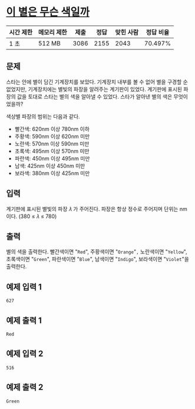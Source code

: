 # [이 별은 무슨 색일까](https://www.acmicpc.net/problem/30676)

| 시간 제한 | 메모리 제한 | 제출 | 정답 | 맞힌 사람 | 정답 비율 |
| --- | --- | --- | --- | --- | --- |
| 1 초 | 512 MB | 3086 | 2155 | 2043 | 70.497% |

## 문제

스타는 안에 별이 담긴 기계장치를 보았다. 기계장치 내부를 볼 수 없어 별을 구경할 순 없었지만, 기계장치에는 별빛의 파장을 알려주는 계기판이 있었다. 계기판에 표시된 파장의 값을 토대로 스타는 별의 색을 알아낼 수 있었다. 스타가 알아낸 별의 색은 무엇이었을까?

색상별 파장의 범위는 다음과 같다.

- 빨간색: 620nm 이상 780nm 이하
- 주황색: 590nm 이상 620nm 미만
- 노란색: 570nm 이상 590nm 미만
- 초록색: 495nm 이상 570nm 미만
- 파란색: 450nm 이상 495nm 미만
- 남색: 425nm 이상 450nm 미만
- 보라색: 380nm 이상 425nm 미만

## 입력

계기판에 표시된 별빛의 파장 𝜆 가 주어진다. 파장은 항상 정수로 주어지며 단위는 nm이다. (380 ≤ 𝜆 ≤ 780)

## 출력

별의 색을 출력한다. 빨간색이면 "`Red`", 주황색이면 "`Orange`"`,` 노란색이면 "`Yellow`", 초록색이면 "`Green`", 파란색이면 "`Blue`", 남색이면 "`Indigo`", 보라색이면 "`Violet`"을 출력한다.

## 예제 입력 1

```
627

```

## 예제 출력 1

```
Red

```

## 예제 입력 2

```
516

```

## 예제 출력 2

```
Green
```
